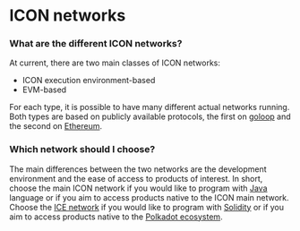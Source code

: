 # ICON networks

### What are the different ICON networks?

At current, there are two main classes of ICON networks:

* ICON execution environment-based
* EVM-based

For each type, it is possible to have many different actual networks running. Both types are based on publicly available protocols, the first on [goloop](../../concepts/computational-utilities/goloop/) and the second on [Ethereum](https://ethereum.org/en/).

### Which network should I choose?

The main differences between the two networks are the development environment and the ease of access to products of interest. In short, choose the main ICON network if you would like to program with [Java](https://en.wikipedia.org/wiki/Java\_\(programming\_language\)) language or if you aim to access products native to the ICON main network. Choose the [ICE network](https://icenetwork.io) if you would like to program with [Solidity](https://en.wikipedia.org/wiki/Solidity) or if you aim to access products native to the [Polkadot ecosystem](https://polkadot.network).
